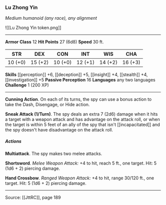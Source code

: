 ### Lu Zhong Yin
_Medium humanoid (any race), any alignment_

![[Lu Zhong Yin token.png]]


---

**Armor Class** 12
**Hit Points** 27 (6d8)
**Speed** 30 ft.

| STR     | DEX     | CON     | INT     | WIS     | CHA     |
|---------|---------|---------|---------|---------|---------|
| 10 (+0) | 15 (+2) | 10 (+0) | 12 (+1) | 14 (+2) | 16 (+3) |

**Skills** [[perception]] +6, [[deception]] +5, [[insight]] +4, [[stealth]] +4, [[investigation]] +5
**Passive Perception** 16
**Languages** any two languages
**Challenge** 1 (200 XP)

---

**Cunning Action**. On each of its turns, the spy can use a bonus action to take the Dash, Disengage, or Hide action.

**Sneak Attack (1/Turn)**. The spy deals an extra 7 (2d6) damage when it hits a target with a weapon attack and has advantage on the attack roll, or when the target is within 5 feet of an ally of the spy that isn't [[incapacitated]] and the spy doesn't have disadvantage on the attack roll.

##### Actions
**Multiattack**. The spy makes two melee attacks.

**Shortsword**. _Melee Weapon Attack:_ +4 to hit, reach 5 ft., one target. Hit: 5 (1d6 + 2) piercing damage.

**Hand Crossbow**. _Ranged Weapon Attack:_ +4 to hit, range 30/120 ft., one target. Hit: 5 (1d6 + 2) piercing damage.


---

Source: [[JttRC]], page 189